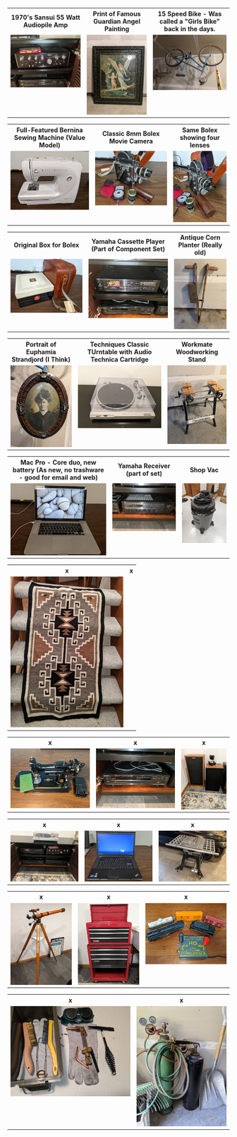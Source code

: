 <table>
<tr>
<th>1970's Sansui 55 Watt Audiopile Amp  </td>
<th>Print of Famous Guardian Angel Painting</td>
<th>15 Speed Bike - Was called a "Girls Bike" back in the days.</td>
</tr>

<tr>
<td valign="top">
<a href="./GoodPics/Amp.jpg">
<img src="./GoodPics/ThumbNails/Amp.jpg">
</a>
</td>

<td valign="top">
<a href="./GoodPics/Angel-Guide.jpg">
<img src="./GoodPics/ThumbNails/Angel-Guide.jpg">
</a>
</td>

<td valign="top">
<a href="./GoodPics/BIke.jpg">
<img src="./GoodPics/ThumbNails/BIke.jpg">
</a>
</td>
</table>

<table>
<tr>
<th>Full-Featured Bernina Sewing Machine (Value Model) </td>
<th>Classic 8mm Bolex Movie Camera</td>
<th>Same Bolex showing four lenses</td>
</tr>

<tr>
<td valign="top">
<a href="./GoodPics/Bernina.jpg">
<img src="./GoodPics/ThumbNails/Bernina.jpg">
</a>
</td>

<td valign="top">
<a href="./GoodPics/Bolex-1.jpg">
<img src="./GoodPics/ThumbNails/Bolex-1.jpg">
</a>
</td>

<td valign="top">
<a href="./GoodPics/Bolex-2.jpg">
<img src="./GoodPics/ThumbNails/Bolex-2.jpg">
</a>
</td>

</table>

<table>
<tr>
<th>Original Box for Bolex</td>
<th>Yamaha Cassette Player (Part of Component Set)</td>
<th>Antique Corn Planter (Really old)</td>
</tr>
  
<tr>
<td valign="top">
<a href="./GoodPics/Bolex-3.jpg">
<img src="./GoodPics/ThumbNails/Bolex-3.jpg">
</a>
</td>

<td valign="top">
<a href="./GoodPics/Cassette.jpg">
<img src="./GoodPics/ThumbNails/Cassette.jpg">
</a>
</td>

<td valign="top">
<a href="./GoodPics/Corn-Planter.jpg">
<img src="./GoodPics/ThumbNails/Corn-Planter.jpg">
</a>
</td>
</tr>

</table>

<table>
<tr>
<th>Portrait of Euphamia Strandjord (I Think)</td>
<th>Techniques Classic TUrntable with Audio Technica Cartridge</td>
<th>Workmate Woodworking Stand</td>
</tr>

<td valign="top">
<a href="./GoodPics/Euphamia.jpg">
<img src="./GoodPics/ThumbNails/Euphamia.jpg">
</a>
</td>

<td valign="top">
<a href="./GoodPics/Turntable.jpg">
<img src="./GoodPics/ThumbNails/Turntable.jpg">
</a>
</td>

<td valign="top">
<a href="./GoodPics/Workmate.jpg">
<img src="./GoodPics/ThumbNails/Workmate.jpg">
</a>
</td>
</tr>

</table>

<table>

<tr>
<th>Mac Pro - Core duo, new battery (As new, no trashware - good for email and web)</td>
<th>Yamaha Receiver (part of set)</td>
<th>Shop Vac</td>
</tr>

<tr>
<td valign="top">
<a href="./GoodPics/Mac-Pro.jpg">
<img src="./GoodPics/ThumbNails/Mac-Pro.jpg">
</a>
</td>

<td valign="top">
<a href="./GoodPics/Receiver.jpg">
<img src="./GoodPics/ThumbNails/Receiver.jpg">
</a>
</td>

<td valign="top">
<a href="./GoodPics/Shop-Vac.jpg">
<img src="./GoodPics/ThumbNails/Shop-Vac.jpg">
</a>
</td>

</table>

<table>
<tr>
<th>x</td>
<th>x</td>
</tr>


<td valign="top">
<a href="./GoodPics/rug.jpg">
<img src="./GoodPics/ThumbNails/rug.jpg">
</a>
</td>
</tr>
</table>

<table>
<tr>
<th>x</td>
<th>x</td>
<th>x</td>
</tr>

<tr>
<td valign="top">
<a href="./GoodPics/Singer.jpg">
<img src="./GoodPics/ThumbNails/Singer.jpg">
</a>
</td>

<td valign="top">
<a href="./GoodPics/Sony-CD.jpg">
<img src="./GoodPics/ThumbNails/Sony-CD.jpg">
</a>
</td>

<td valign="top">
<a href="./GoodPics/Speakers.jpg">
<img src="./GoodPics/ThumbNails/Speakers.jpg">
</a>
</td>
</tr>
</table>

<table>
<tr>
<th>x</td>
<th>x</td>
<th>x</td>
</tr>

<tr>
<td valign="top">
<a href="./GoodPics/Stero.jpg">
<img src="./GoodPics/ThumbNails/Stero.jpg">
</a>
</td>

<td valign="top">
<a href="./GoodPics/T510.jpg">
<img src="./GoodPics/ThumbNails/T510.jpg">
</a>
</td>

<td valign="top">
<a href="./GoodPics/Table-Saw.jpg">
<img src="./GoodPics/ThumbNails/Table-Saw.jpg">
</a>
</td>
</tr>
</table>

<table>
<tr>
<th>x</td>
<th>x</td>
<th>x</td>
</tr>

<tr>
<td valign="top">
<a href="./GoodPics/Telescope-1.jpg">
<img src="./GoodPics/ThumbNails/Telescope-1.jpg">
</a>
</td>

<td valign="top">
<a href="./GoodPics/Tool-Cabinet-1.jpg">
<img src="./GoodPics/ThumbNails/Tool-Cabinet-1.jpg">
</a>
</td>

<td valign="top">
<a href="./GoodPics/Train.jpg">
<img src="./GoodPics/ThumbNails/Train.jpg">
</a>
</td>
</tr>
</table>

<table>
<tr>
<th>x</td>
<th>x</td>

</tr>
<td valign="top">
<a href="./GoodPics/Torch-2.jpg">
<img src="./GoodPics/ThumbNails/Torch-2.jpg">
</a>
</td>

<td valign="top">
<a href="./GoodPics/Torch.jpg">
<img src="./GoodPics/ThumbNails/Torch.jpg">
</a>
</td>
</tr>

</table>

